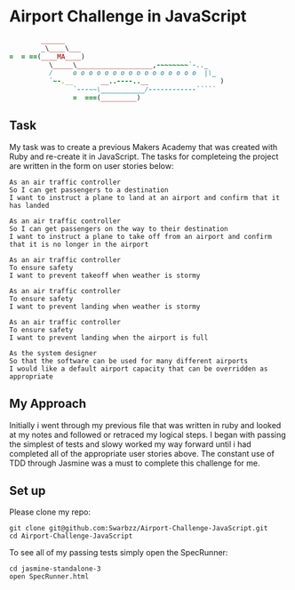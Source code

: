 # Airport Challenge in JavaScript

```ruby
        ______
        _\____\___
=  = ==(____MA____)
          \_____\___________________,-~~~~~~~`-.._
          /     o o o o o o o o o o o o o o o o  |\_
          `~-.__       __..----..__                  )
                `---~~\___________/------------`````
                =  ===(_________)

```

## Task

My task was to create a previous Makers Academy that was created with Ruby and re-create it in JavaScript. The tasks for completeing the project are written in the form on user stories below:

```
As an air traffic controller
So I can get passengers to a destination
I want to instruct a plane to land at an airport and confirm that it has landed

As an air traffic controller
So I can get passengers on the way to their destination
I want to instruct a plane to take off from an airport and confirm that it is no longer in the airport

As an air traffic controller
To ensure safety
I want to prevent takeoff when weather is stormy

As an air traffic controller
To ensure safety
I want to prevent landing when weather is stormy

As an air traffic controller
To ensure safety
I want to prevent landing when the airport is full

As the system designer
So that the software can be used for many different airports
I would like a default airport capacity that can be overridden as appropriate
```

## My Approach

Initially i went through my previous file that was written in ruby and looked at my notes and followed or retraced my logical steps. I began with passing the simplest of tests and slowy worked my way forward until i had completed all of the appropriate user stories above. The constant use of TDD through Jasmine was a must to complete this challenge for me. 

## Set up

Please clone my repo:
```
git clone git@github.com:Swarbzz/Airport-Challenge-JavaScript.git
cd Airport-Challenge-JavaScript
```
To see all of my passing tests simply open the SpecRunner:
```
cd jasmine-standalone-3
open SpecRunner.html
```


